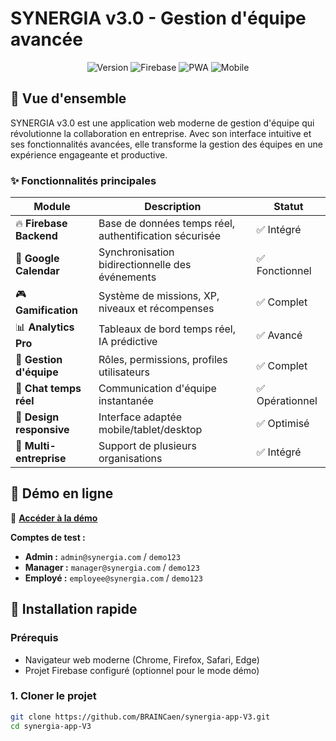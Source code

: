 # SYNERGIA v3.0 - Gestion d'équipe avancée

<div align="center">
  <img src="https://img.shields.io/badge/Version-3.0-blue?style=for-the-badge" alt="Version">
  <img src="https://img.shields.io/badge/Firebase-Ready-orange?style=for-the-badge" alt="Firebase">
  <img src="https://img.shields.io/badge/PWA-Compatible-green?style=for-the-badge" alt="PWA">
  <img src="https://img.shields.io/badge/Mobile-Responsive-purple?style=for-the-badge" alt="Mobile">
</div>

## 🚀 Vue d'ensemble

SYNERGIA v3.0 est une application web moderne de gestion d'équipe qui révolutionne la collaboration en entreprise. Avec son interface intuitive et ses fonctionnalités avancées, elle transforme la gestion des équipes en une expérience engageante et productive.

### ✨ Fonctionnalités principales

| Module | Description | Statut |
|--------|-------------|---------|
| 🔥 **Firebase Backend** | Base de données temps réel, authentification sécurisée | ✅ Intégré |
| 📅 **Google Calendar** | Synchronisation bidirectionnelle des événements | ✅ Fonctionnel |
| 🎮 **Gamification** | Système de missions, XP, niveaux et récompenses | ✅ Complet |
| 📊 **Analytics Pro** | Tableaux de bord temps réel, IA prédictive | ✅ Avancé |
| 👥 **Gestion d'équipe** | Rôles, permissions, profiles utilisateurs | ✅ Complet |
| 💬 **Chat temps réel** | Communication d'équipe instantanée | ✅ Opérationnel |
| 📱 **Design responsive** | Interface adaptée mobile/tablet/desktop | ✅ Optimisé |
| 🏢 **Multi-entreprise** | Support de plusieurs organisations | ✅ Intégré |

## 🎯 Démo en ligne

🔗 **[Accéder à la démo](https://your-demo-url.com)**

**Comptes de test :**
- **Admin :** `admin@synergia.com` / `demo123`
- **Manager :** `manager@synergia.com` / `demo123`
- **Employé :** `employee@synergia.com` / `demo123`

## 🚀 Installation rapide

### Prérequis
- Navigateur web moderne (Chrome, Firefox, Safari, Edge)
- Projet Firebase configuré (optionnel pour le mode démo)

### 1. Cloner le projet
```bash
git clone https://github.com/BRAINCaen/synergia-app-V3.git
cd synergia-app-V3
